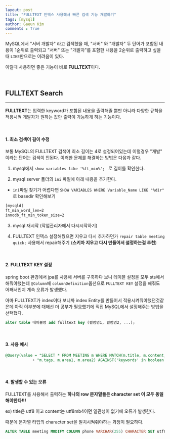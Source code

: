 ```yaml
---
layout: post
title: "FULLTEXT 인덱스 사용해서 빠른 검색 기능 개발하기"
tags: [mysql]
author: Gaeun Kim
comments : True
---
```


MySQL에서 "서버 개발자" 라고 검색했을 때, "서버" 와 "개발자" 두 단어가 포함된 내용이 1순위로 출력되고 "서버" 또는 "개발자"를 포함한 내용을 2순위로 출력하고 싶을 때 `LIKE`만으로는 어려움이 있다.

이럴때 사용하면 좋은 기능이 바로 **FULLTEXT**이다.

<br>

<h2>FULLTEXT Search</h2>

---

**FULLTEXT**는 입력한 keyword가 포함된 내용을 출력해줄 뿐만 아니라 다양한 규칙을 적용시켜 개발자가 원하는 값만 출력이 가능하게 하는 기능이다.

<br>

<h4>1. 최소 검색어 길이 수정</h4>

보통 MySQL의 FULLTEXT 검색어 최소 길이는 4로 설정되어있는데 이럴경우 "개발" 이라는 단어는 검색이 안된다. 이러한 문제를 해결하는 방법은 다음과 같다.

1) mysql에서 `show variables like '%ft_min%'; ` 로 길이를 확인한다.

2) mysql server 폴더의 `ini` 파일에 아래 내용을 추가한다.

- `ini`파일 찾기가 어렵다면 `SHOW VARIABLES WHERE Variable_Name LIKE "%dir"` 로 basedir 확인해보기

```html
[mysqld]
ft_min_word_len=2 
innodb_ft_min_token_size=2
```

3) mysql 재시작 (작업관리자에서 다시시작하기)

4) FULLTEXT 인덱스 설정해뒀으면 지우고 다시 추가하던가 `repair table meeting quick;` 사용해서 repair해주기 (**스키마 지우고 다시 만들어서 설정하는걸 추천**)

<br>

#### 2. FULLTEXT KEY 설정

spring boot 환경에서 jpa를 사용해 서버를 구축하다 보니 테이블 설정을 모두 sts에서 해줘야했는데 `@Column`에 `columnDefinition`옵션으로 `FULLTEXT KEY` 설정을 해줘도 어째서인지 계속 오류가 발생했다.

아마 FULLTEXT가 index이다 보니까 index Entity를 만들어서 적용시켜줘야했던것같은데 아직 이부분에 대해선 더 공부가 필요했기에 직접 MySQL에서 설정해주는 방법을 선택했다.

```sql
alter table 테이블명 add fulltext key (컬럼명1, 컬럼명2, ...);
```

<br>

#### 3. 사용 예시

```sql
@Query(value = "SELECT * FROM MEETING m WHERE MATCH(m.title, m.content, "
			+ "m.tags, m.area1, m.area2) AGAINST('keywords' in boolean mode) ORDER BY m.meeting_id DESC", nativeQuery = true)
```

<br>

#### 4. 발생할 수 있는 오류

FULLTEXT를 사용해서 출력하는 **하나의 row 문자열들은 character set 이 모두 동일해야한다!!!**

ex) title은 utf8 이고 content는 utf8mb4이면 일관성이 없기에 오류가 발생한다. 

때문에 문자열 타입의 character set을 일치시켜줘야하는 과정이 필요하다.

```sql
ALTER TABLE meeting MODIFY COLUMN phone VARCHAR(255) CHARACTER SET utf8mb4;
```

